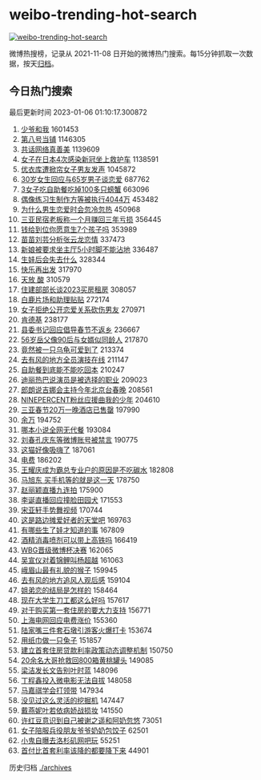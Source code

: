 # weibo-trending-hot-search

[![weibo-trending-hot-search](https://github.com/ameizi/weibo-trending-hot-search/actions/workflows/ci.yml/badge.svg)](https://github.com/ameizi/weibo-trending-hot-search/actions/workflows/ci.yml)

微博热搜榜，记录从 2021-11-08 日开始的微博热门搜索。每15分钟抓取一次数据，按天[归档](./archives)。

## 今日热门搜索

<!-- BEGIN --> 
最后更新时间 2023-01-06 01:10:17.300872 
1. [少爷和我](https://s.weibo.com/weibo?q=%23%E5%B0%91%E7%88%B7%E5%92%8C%E6%88%91%23&t=31&band_rank=1&Refer=top) 1601453
1. [第八号当铺](https://s.weibo.com/weibo?q=%E7%AC%AC%E5%85%AB%E5%8F%B7%E5%BD%93%E9%93%BA&t=31&band_rank=2&Refer=top) 1146305
1. [共话网络真善美](https://s.weibo.com/weibo?q=%23%E5%85%B1%E8%AF%9D%E7%BD%91%E7%BB%9C%E7%9C%9F%E5%96%84%E7%BE%8E%23&t=31&band_rank=3&Refer=top) 1139609
1. [女子在日本4次感染新冠坐上救护车](https://s.weibo.com/weibo?q=%23%E5%A5%B3%E5%AD%90%E5%9C%A8%E6%97%A5%E6%9C%AC4%E6%AC%A1%E6%84%9F%E6%9F%93%E6%96%B0%E5%86%A0%E5%9D%90%E4%B8%8A%E6%95%91%E6%8A%A4%E8%BD%A6%23&t=31&band_rank=4&Refer=top) 1138591
1. [优衣库遭掀帘女子男友发声](https://s.weibo.com/weibo?q=%23%E4%BC%98%E8%A1%A3%E5%BA%93%E9%81%AD%E6%8E%80%E5%B8%98%E5%A5%B3%E5%AD%90%E7%94%B7%E5%8F%8B%E5%8F%91%E5%A3%B0%23&t=31&band_rank=5&Refer=top) 1045872
1. [30岁女生回应与65岁男子谈恋爱](https://s.weibo.com/weibo?q=%2330%E5%B2%81%E5%A5%B3%E7%94%9F%E5%9B%9E%E5%BA%94%E4%B8%8E65%E5%B2%81%E7%94%B7%E5%AD%90%E8%B0%88%E6%81%8B%E7%88%B1%23&t=31&band_rank=6&Refer=top) 687762
1. [3女子吃自助餐吃掉100多只螃蟹](https://s.weibo.com/weibo?q=%233%E5%A5%B3%E5%AD%90%E5%90%83%E8%87%AA%E5%8A%A9%E9%A4%90%E5%90%83%E6%8E%89100%E5%A4%9A%E5%8F%AA%E8%9E%83%E8%9F%B9%23&t=31&band_rank=7&Refer=top) 663096
1. [偶像练习生制作方等被执行4044万](https://s.weibo.com/weibo?q=%23%E5%81%B6%E5%83%8F%E7%BB%83%E4%B9%A0%E7%94%9F%E5%88%B6%E4%BD%9C%E6%96%B9%E7%AD%89%E8%A2%AB%E6%89%A7%E8%A1%8C4044%E4%B8%87%23&t=31&band_rank=8&Refer=top) 453482
1. [为什么男生恋爱时会忽冷忽热](https://s.weibo.com/weibo?q=%23%E4%B8%BA%E4%BB%80%E4%B9%88%E7%94%B7%E7%94%9F%E6%81%8B%E7%88%B1%E6%97%B6%E4%BC%9A%E5%BF%BD%E5%86%B7%E5%BF%BD%E7%83%AD%23&t=31&band_rank=9&Refer=top) 450968
1. [三亚民宿老板称一个月赚回三年亏损](https://s.weibo.com/weibo?q=%23%E4%B8%89%E4%BA%9A%E6%B0%91%E5%AE%BF%E8%80%81%E6%9D%BF%E7%A7%B0%E4%B8%80%E4%B8%AA%E6%9C%88%E8%B5%9A%E5%9B%9E%E4%B8%89%E5%B9%B4%E4%BA%8F%E6%8D%9F%23&t=31&band_rank=10&Refer=top) 356445
1. [钱给到位你愿意生7个孩子吗](https://s.weibo.com/weibo?q=%23%E9%92%B1%E7%BB%99%E5%88%B0%E4%BD%8D%E4%BD%A0%E6%84%BF%E6%84%8F%E7%94%9F7%E4%B8%AA%E5%AD%A9%E5%AD%90%E5%90%97%23&t=31&band_rank=11&Refer=top) 353989
1. [苗苗刘芸分析张云龙恋情](https://s.weibo.com/weibo?q=%23%E8%8B%97%E8%8B%97%E5%88%98%E8%8A%B8%E5%88%86%E6%9E%90%E5%BC%A0%E4%BA%91%E9%BE%99%E6%81%8B%E6%83%85%23&t=31&band_rank=12&Refer=top) 337473
1. [新娘被要求坐主厅5小时脚不能沾地](https://s.weibo.com/weibo?q=%23%E6%96%B0%E5%A8%98%E8%A2%AB%E8%A6%81%E6%B1%82%E5%9D%90%E4%B8%BB%E5%8E%855%E5%B0%8F%E6%97%B6%E8%84%9A%E4%B8%8D%E8%83%BD%E6%B2%BE%E5%9C%B0%23&t=31&band_rank=13&Refer=top) 336487
1. [生娃后会失去什么](https://s.weibo.com/weibo?q=%23%E7%94%9F%E5%A8%83%E5%90%8E%E4%BC%9A%E5%A4%B1%E5%8E%BB%E4%BB%80%E4%B9%88%23&t=31&band_rank=39&Refer=top) 328344
1. [快乐再出发](https://s.weibo.com/weibo?q=%E5%BF%AB%E4%B9%90%E5%86%8D%E5%87%BA%E5%8F%91&t=31&band_rank=14&Refer=top) 317970
1. [天放 酸](https://s.weibo.com/weibo?q=%E5%A4%A9%E6%94%BE%20%E9%85%B8&t=31&band_rank=15&Refer=top) 310579
1. [住建部部长谈2023买房租房](https://s.weibo.com/weibo?q=%23%E4%BD%8F%E5%BB%BA%E9%83%A8%E9%83%A8%E9%95%BF%E8%B0%882023%E4%B9%B0%E6%88%BF%E7%A7%9F%E6%88%BF%23&t=31&band_rank=16&Refer=top) 308057
1. [白鹿片场和助理贴贴](https://s.weibo.com/weibo?q=%23%E7%99%BD%E9%B9%BF%E7%89%87%E5%9C%BA%E5%92%8C%E5%8A%A9%E7%90%86%E8%B4%B4%E8%B4%B4%23&t=31&band_rank=12&Refer=top) 272174
1. [女子拒绝公开恋爱关系砍伤男友](https://s.weibo.com/weibo?q=%23%E5%A5%B3%E5%AD%90%E6%8B%92%E7%BB%9D%E5%85%AC%E5%BC%80%E6%81%8B%E7%88%B1%E5%85%B3%E7%B3%BB%E7%A0%8D%E4%BC%A4%E7%94%B7%E5%8F%8B%23&t=31&band_rank=17&Refer=top) 270971
1. [肯德基](https://s.weibo.com/weibo?q=%E8%82%AF%E5%BE%B7%E5%9F%BA&t=31&band_rank=18&Refer=top) 238177
1. [县委书记回应倡导春节不返乡](https://s.weibo.com/weibo?q=%23%E5%8E%BF%E5%A7%94%E4%B9%A6%E8%AE%B0%E5%9B%9E%E5%BA%94%E5%80%A1%E5%AF%BC%E6%98%A5%E8%8A%82%E4%B8%8D%E8%BF%94%E4%B9%A1%23&t=31&band_rank=19&Refer=top) 236667
1. [56岁岳父像90后与女婿似同龄人](https://s.weibo.com/weibo?q=%2356%E5%B2%81%E5%B2%B3%E7%88%B6%E5%83%8F90%E5%90%8E%E4%B8%8E%E5%A5%B3%E5%A9%BF%E4%BC%BC%E5%90%8C%E9%BE%84%E4%BA%BA%23&t=31&band_rank=20&Refer=top) 217870
1. [竟然被一只乌龟可爱到了](https://s.weibo.com/weibo?q=%23%E7%AB%9F%E7%84%B6%E8%A2%AB%E4%B8%80%E5%8F%AA%E4%B9%8C%E9%BE%9F%E5%8F%AF%E7%88%B1%E5%88%B0%E4%BA%86%23&t=31&band_rank=24&Refer=top) 213374
1. [去有风的地方全员演技在线](https://s.weibo.com/weibo?q=%23%E5%8E%BB%E6%9C%89%E9%A3%8E%E7%9A%84%E5%9C%B0%E6%96%B9%E5%85%A8%E5%91%98%E6%BC%94%E6%8A%80%E5%9C%A8%E7%BA%BF%23&t=31&band_rank=21&Refer=top) 211147
1. [自助餐到底能不能吃回本](https://s.weibo.com/weibo?q=%23%E8%87%AA%E5%8A%A9%E9%A4%90%E5%88%B0%E5%BA%95%E8%83%BD%E4%B8%8D%E8%83%BD%E5%90%83%E5%9B%9E%E6%9C%AC%23&t=31&band_rank=20&Refer=top) 210247
1. [迪丽热巴说演员是被选择的职业](https://s.weibo.com/weibo?q=%23%E8%BF%AA%E4%B8%BD%E7%83%AD%E5%B7%B4%E8%AF%B4%E6%BC%94%E5%91%98%E6%98%AF%E8%A2%AB%E9%80%89%E6%8B%A9%E7%9A%84%E8%81%8C%E4%B8%9A%23&t=31&band_rank=22&Refer=top) 209023
1. [郎朗说吉娜会主持今年北京台春晚](https://s.weibo.com/weibo?q=%23%E9%83%8E%E6%9C%97%E8%AF%B4%E5%90%89%E5%A8%9C%E4%BC%9A%E4%B8%BB%E6%8C%81%E4%BB%8A%E5%B9%B4%E5%8C%97%E4%BA%AC%E5%8F%B0%E6%98%A5%E6%99%9A%23&t=31&band_rank=22&Refer=top) 208561
1. [NINEPERCENT粉丝应援曲我的少年](https://s.weibo.com/weibo?q=%23NINEPERCENT%E7%B2%89%E4%B8%9D%E5%BA%94%E6%8F%B4%E6%9B%B2%E6%88%91%E7%9A%84%E5%B0%91%E5%B9%B4%23&t=31&band_rank=23&Refer=top) 204610
1. [三亚春节20万一晚酒店已售罄](https://s.weibo.com/weibo?q=%23%E4%B8%89%E4%BA%9A%E6%98%A5%E8%8A%8220%E4%B8%87%E4%B8%80%E6%99%9A%E9%85%92%E5%BA%97%E5%B7%B2%E5%94%AE%E7%BD%84%23&t=31&band_rank=25&Refer=top) 197990
1. [余万](https://s.weibo.com/weibo?q=%E4%BD%99%E4%B8%87&t=31&band_rank=26&Refer=top) 194752
1. [哪本小说全网无代餐](https://s.weibo.com/weibo?q=%23%E5%93%AA%E6%9C%AC%E5%B0%8F%E8%AF%B4%E5%85%A8%E7%BD%91%E6%97%A0%E4%BB%A3%E9%A4%90%23&t=31&band_rank=27&Refer=top) 193084
1. [刘春孔庆东等微博账号被禁言](https://s.weibo.com/weibo?q=%23%E5%88%98%E6%98%A5%E5%AD%94%E5%BA%86%E4%B8%9C%E7%AD%89%E5%BE%AE%E5%8D%9A%E8%B4%A6%E5%8F%B7%E8%A2%AB%E7%A6%81%E8%A8%80%23&t=31&band_rank=28&Refer=top) 190775
1. [这猫好像吸嗨了](https://s.weibo.com/weibo?q=%23%E8%BF%99%E7%8C%AB%E5%A5%BD%E5%83%8F%E5%90%B8%E5%97%A8%E4%BA%86%23&t=31&band_rank=29&Refer=top) 187061
1. [电费](https://s.weibo.com/weibo?q=%23%E7%94%B5%E8%B4%B9%23&t=31&band_rank=30&Refer=top) 186202
1. [王耀庆成为霸总专业户的原因是不吃碳水](https://s.weibo.com/weibo?q=%23%E7%8E%8B%E8%80%80%E5%BA%86%E6%88%90%E4%B8%BA%E9%9C%B8%E6%80%BB%E4%B8%93%E4%B8%9A%E6%88%B7%E7%9A%84%E5%8E%9F%E5%9B%A0%E6%98%AF%E4%B8%8D%E5%90%83%E7%A2%B3%E6%B0%B4%23&t=31&band_rank=31&Refer=top) 182808
1. [马旭东 买手机等的就是这一天](https://s.weibo.com/weibo?q=%E9%A9%AC%E6%97%AD%E4%B8%9C%20%E4%B9%B0%E6%89%8B%E6%9C%BA%E7%AD%89%E7%9A%84%E5%B0%B1%E6%98%AF%E8%BF%99%E4%B8%80%E5%A4%A9&t=31&band_rank=32&Refer=top) 178750
1. [赵丽颖直播九连拍](https://s.weibo.com/weibo?q=%23%E8%B5%B5%E4%B8%BD%E9%A2%96%E7%9B%B4%E6%92%AD%E4%B9%9D%E8%BF%9E%E6%8B%8D%23&t=31&band_rank=33&Refer=top) 175900
1. [李诞直播回应撞脸田园犬](https://s.weibo.com/weibo?q=%23%E6%9D%8E%E8%AF%9E%E7%9B%B4%E6%92%AD%E5%9B%9E%E5%BA%94%E6%92%9E%E8%84%B8%E7%94%B0%E5%9B%AD%E7%8A%AC%23&t=31&band_rank=34&Refer=top) 171553
1. [宋亚轩手势舞视频](https://s.weibo.com/weibo?q=%23%E5%AE%8B%E4%BA%9A%E8%BD%A9%E6%89%8B%E5%8A%BF%E8%88%9E%E8%A7%86%E9%A2%91%23&t=31&band_rank=35&Refer=top) 170744
1. [这是路边摊爱好者的天堂吧](https://s.weibo.com/weibo?q=%23%E8%BF%99%E6%98%AF%E8%B7%AF%E8%BE%B9%E6%91%8A%E7%88%B1%E5%A5%BD%E8%80%85%E7%9A%84%E5%A4%A9%E5%A0%82%E5%90%A7%23&t=31&band_rank=36&Refer=top) 169763
1. [有哪些生了娃才知道的事](https://s.weibo.com/weibo?q=%23%E6%9C%89%E5%93%AA%E4%BA%9B%E7%94%9F%E4%BA%86%E5%A8%83%E6%89%8D%E7%9F%A5%E9%81%93%E7%9A%84%E4%BA%8B%23&t=31&band_rank=37&Refer=top) 167809
1. [酒精消毒喷剂可以带上高铁吗](https://s.weibo.com/weibo?q=%23%E9%85%92%E7%B2%BE%E6%B6%88%E6%AF%92%E5%96%B7%E5%89%82%E5%8F%AF%E4%BB%A5%E5%B8%A6%E4%B8%8A%E9%AB%98%E9%93%81%E5%90%97%23&t=31&band_rank=38&Refer=top) 166419
1. [WBG晋级微博杯决赛](https://s.weibo.com/weibo?q=%23WBG%E6%99%8B%E7%BA%A7%E5%BE%AE%E5%8D%9A%E6%9D%AF%E5%86%B3%E8%B5%9B%23&t=31&band_rank=40&Refer=top) 162065
1. [吴宣仪对着锦鲤叫杨超越](https://s.weibo.com/weibo?q=%23%E5%90%B4%E5%AE%A3%E4%BB%AA%E5%AF%B9%E7%9D%80%E9%94%A6%E9%B2%A4%E5%8F%AB%E6%9D%A8%E8%B6%85%E8%B6%8A%23&t=31&band_rank=41&Refer=top) 161063
1. [峨眉山最有礼貌的猴子](https://s.weibo.com/weibo?q=%23%E5%B3%A8%E7%9C%89%E5%B1%B1%E6%9C%80%E6%9C%89%E7%A4%BC%E8%B2%8C%E7%9A%84%E7%8C%B4%E5%AD%90%23&t=31&band_rank=42&Refer=top) 159945
1. [去有风的地方追风人观后感](https://s.weibo.com/weibo?q=%23%E5%8E%BB%E6%9C%89%E9%A3%8E%E7%9A%84%E5%9C%B0%E6%96%B9%E8%BF%BD%E9%A3%8E%E4%BA%BA%E8%A7%82%E5%90%8E%E6%84%9F%23&t=31&band_rank=32&Refer=top) 159104
1. [姐弟恋的结局是怎样的](https://s.weibo.com/weibo?q=%23%E5%A7%90%E5%BC%9F%E6%81%8B%E7%9A%84%E7%BB%93%E5%B1%80%E6%98%AF%E6%80%8E%E6%A0%B7%E7%9A%84%23&t=31&band_rank=43&Refer=top) 158464
1. [现在大学生刀工都这么好吗](https://s.weibo.com/weibo?q=%23%E7%8E%B0%E5%9C%A8%E5%A4%A7%E5%AD%A6%E7%94%9F%E5%88%80%E5%B7%A5%E9%83%BD%E8%BF%99%E4%B9%88%E5%A5%BD%E5%90%97%23&t=31&band_rank=44&Refer=top) 157617
1. [对于购买第一套住房的要大力支持](https://s.weibo.com/weibo?q=%23%E5%AF%B9%E4%BA%8E%E8%B4%AD%E4%B9%B0%E7%AC%AC%E4%B8%80%E5%A5%97%E4%BD%8F%E6%88%BF%E7%9A%84%E8%A6%81%E5%A4%A7%E5%8A%9B%E6%94%AF%E6%8C%81%23&t=31&band_rank=45&Refer=top) 156771
1. [上海电网回应电费涨价](https://s.weibo.com/weibo?q=%23%E4%B8%8A%E6%B5%B7%E7%94%B5%E7%BD%91%E5%9B%9E%E5%BA%94%E7%94%B5%E8%B4%B9%E6%B6%A8%E4%BB%B7%23&t=31&band_rank=46&Refer=top) 155360
1. [陆家嘴三件套石墩引游客火爆打卡](https://s.weibo.com/weibo?q=%23%E9%99%86%E5%AE%B6%E5%98%B4%E4%B8%89%E4%BB%B6%E5%A5%97%E7%9F%B3%E5%A2%A9%E5%BC%95%E6%B8%B8%E5%AE%A2%E7%81%AB%E7%88%86%E6%89%93%E5%8D%A1%23&t=31&band_rank=47&Refer=top) 153674
1. [用纸巾做一只兔子](https://s.weibo.com/weibo?q=%23%E7%94%A8%E7%BA%B8%E5%B7%BE%E5%81%9A%E4%B8%80%E5%8F%AA%E5%85%94%E5%AD%90%23&t=31&band_rank=48&Refer=top) 151857
1. [建立首套住房贷款利率政策动态调整机制](https://s.weibo.com/weibo?q=%23%E5%BB%BA%E7%AB%8B%E9%A6%96%E5%A5%97%E4%BD%8F%E6%88%BF%E8%B4%B7%E6%AC%BE%E5%88%A9%E7%8E%87%E6%94%BF%E7%AD%96%E5%8A%A8%E6%80%81%E8%B0%83%E6%95%B4%E6%9C%BA%E5%88%B6%23&t=31&band_rank=49&Refer=top) 150750
1. [20余名大哥抢救回800箱黄桃罐头](https://s.weibo.com/weibo?q=%2320%E4%BD%99%E5%90%8D%E5%A4%A7%E5%93%A5%E6%8A%A2%E6%95%91%E5%9B%9E800%E7%AE%B1%E9%BB%84%E6%A1%83%E7%BD%90%E5%A4%B4%23&t=31&band_rank=50&Refer=top) 149085
1. [梁洁发长文告别叶时蓝](https://s.weibo.com/weibo?q=%23%E6%A2%81%E6%B4%81%E5%8F%91%E9%95%BF%E6%96%87%E5%91%8A%E5%88%AB%E5%8F%B6%E6%97%B6%E8%93%9D%23&t=31&band_rank=31&Refer=top) 148096
1. [丁程鑫投入微电影无法自拔](https://s.weibo.com/weibo?q=%23%E4%B8%81%E7%A8%8B%E9%91%AB%E6%8A%95%E5%85%A5%E5%BE%AE%E7%94%B5%E5%BD%B1%E6%97%A0%E6%B3%95%E8%87%AA%E6%8B%94%23&t=31&band_rank=33&Refer=top) 148058
1. [马嘉祺学会打领带](https://s.weibo.com/weibo?q=%23%E9%A9%AC%E5%98%89%E7%A5%BA%E5%AD%A6%E4%BC%9A%E6%89%93%E9%A2%86%E5%B8%A6%23&t=31&band_rank=36&Refer=top) 147934
1. [没见过这么灵活的挖掘机](https://s.weibo.com/weibo?q=%23%E6%B2%A1%E8%A7%81%E8%BF%87%E8%BF%99%E4%B9%88%E7%81%B5%E6%B4%BB%E7%9A%84%E6%8C%96%E6%8E%98%E6%9C%BA%23&t=31&band_rank=50&Refer=top) 147447
1. [戴燕妮叶若依病娇战损妆](https://s.weibo.com/weibo?q=%23%E6%88%B4%E7%87%95%E5%A6%AE%E5%8F%B6%E8%8B%A5%E4%BE%9D%E7%97%85%E5%A8%87%E6%88%98%E6%8D%9F%E5%A6%86%23&t=31&band_rank=23&Refer=top) 141550
1. [许红豆意识到自己被谢之遥和阿奶忽悠](https://s.weibo.com/weibo?q=%23%E8%AE%B8%E7%BA%A2%E8%B1%86%E6%84%8F%E8%AF%86%E5%88%B0%E8%87%AA%E5%B7%B1%E8%A2%AB%E8%B0%A2%E4%B9%8B%E9%81%A5%E5%92%8C%E9%98%BF%E5%A5%B6%E5%BF%BD%E6%82%A0%23&t=31&band_rank=36&Refer=top) 73051
1. [女子陪服兵役朋友爷爷奶奶包饺子](https://s.weibo.com/weibo?q=%23%E5%A5%B3%E5%AD%90%E9%99%AA%E6%9C%8D%E5%85%B5%E5%BD%B9%E6%9C%8B%E5%8F%8B%E7%88%B7%E7%88%B7%E5%A5%B6%E5%A5%B6%E5%8C%85%E9%A5%BA%E5%AD%90%23&t=31&band_rank=38&Refer=top) 62501
1. [小鬼自曝去洛杉矶网吧玩](https://s.weibo.com/weibo?q=%E5%B0%8F%E9%AC%BC%E8%87%AA%E6%9B%9D%E5%8E%BB%E6%B4%9B%E6%9D%89%E7%9F%B6%E7%BD%91%E5%90%A7%E7%8E%A9&t=31&band_rank=41&Refer=top) 55251
1. [首付比首套利率该降的都要降下来](https://s.weibo.com/weibo?q=%23%E9%A6%96%E4%BB%98%E6%AF%94%E9%A6%96%E5%A5%97%E5%88%A9%E7%8E%87%E8%AF%A5%E9%99%8D%E7%9A%84%E9%83%BD%E8%A6%81%E9%99%8D%E4%B8%8B%E6%9D%A5%23&t=31&band_rank=50&Refer=top) 44901
<!-- END -->

历史归档 [./archives](./archives)

